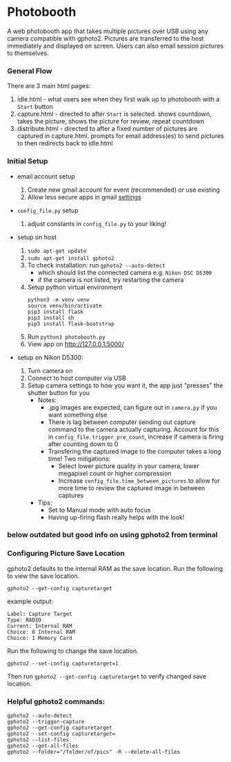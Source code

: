 # Photobooth

A web photobooth app that takes multiple pictures over USB using any camera compatible with gphoto2. Pictures are transferred to the host immediately and displayed on screen. Users can also email session pictures to themselves.

### General Flow

There are 3 main html pages:
1. idle.html - what users see when they first walk up to photobooth with a `Start` button
2. capture.html - directed to after `Start` is selected. shows countdown, takes the picture, shows the picture for review, repeat countdown
3. distribute.html - directed to after a fixed number of pictures are captured in capture.html. prompts for email address(es) to send pictures to then redirects back to idle.html

### Initial Setup
* email account setup
  1. Create new gmail account for event (recommended) or use existing
  2. Allow less secure apps in gmail [settings](https://support.google.com/accounts/answer/6010255?hl=en)

* `config_file.py` setup
  1. adjust constants in `config_file.py` to your liking!

* setup on host
	1. `sudo apt-get update`
	2. `sudo apt-get install gphoto2`
	3. To check installation: run `gphoto2 --auto-detect`
		* which should list the connected camera e.g. `Nikon DSC D5300`
		* if the camera is not listed, try restarting the camera
  4. Setup python virtual environment
      ```
      python3 -m venv venv
      source venv/bin/activate
      pip3 install flask
      pip3 install sh
      pip3 install flask-bootstrap
      ```
  5. Run `python3 photobooth.py`
  6. View app on http://127.0.0.1:5000/
    
* setup on Nikon D5300:
	1. Turn camera on
	2. Connect to host computer via USB
  3. Setup camera settings to how you want it, the app just "presses" the shutter button for you
     * Notes:
       * .jpg images are expected, can figure out in `camera.py` if you want something else
       * There is lag between computer sending out capture command to the camera actually capturing. Account for this in `config_file.trigger_pre_count`, increase if camera is firing after counting down to 0
       * Transfering the captured image to the computer takes a long time! Two mitigations:
         * Select lower picture quality in your camera, lower megapixel count or higher compression
         * Increase `config_file.time_between_pictures` to allow for more time to review the captured image in between captures
     * Tips:
       * Set to Manual mode with auto focus
       * Having up-firing flash really helps with the look!


### below outdated but good info on using gphoto2 from terminal

### Configuring Picture Save Location

gphoto2 defaults to the internal RAM as the save location. Run the following to view the save location.

`gphoto2 --get-config capturetarget`

example output:

```
Label: Capture Target
Type: RADIO
Current: Internal RAM
Choice: 0 Internal RAM
Choice: 1 Memory Card
```

Run the following to change the save location.

`gphoto2 --set-config capturetarget=1`

Then run `gphoto2 --get-config capturetarget` to verify changed save location.

### Helpful gphoto2 commands:

```
gphoto2 --auto-detect
gphoto2 --trigger-capture
gphoto2 --get-config capturetarget
gphoto2 --set-config capturetarget=
gphoto2 --list-files
gphoto2 --get-all-files
gphoto2 --folder="/folder/of/pics" -R --delete-all-files
```
